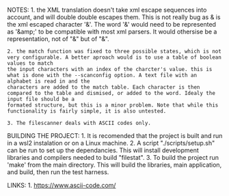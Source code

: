 NOTES:
    1. the XML translation doesn't take xml escape sequences into account, and will double double escapes them. This is not really bug as
    &amp; is the xml escaped character '&'. The word '&amp;' would need to be represented as '&amp;amp;' to be compatible with most xml parsers. It would 
    othersise be a representation, not of "&amp;" but of "&".

    2. the match function was fixed to three possible states, which is not very configurable. A better aproach would is to use a table of boolean values to match 
    the input characters with an index of the charcter's value. this is what is done with the --scanconfig option. A text file with an alphabet is read in and the 
    characters are added to the match table. Each character is then compared to the table and dismised, or added to the word. Idealy the input file should be a 
    formated structure, but this is a minor problem. Note that while this functionality is fairly simple, it is also untested.

    3. The filescanner deals with ASCII codes only.

BUILDING THE PROJECT:
    1. It is recomended that the project is built and run in a wsl2 instalation or on a Linux machine.
    2. A script "./scripts/setup.sh" can be run to set up the dependancies.  This will install development libraries and compilers needed to build "filestat".
    3. To build the project run 'make' from the main directory. This will build the libraries, main application, and build, then run the test harness.

LINKS:
    1. https://www.ascii-code.com/
